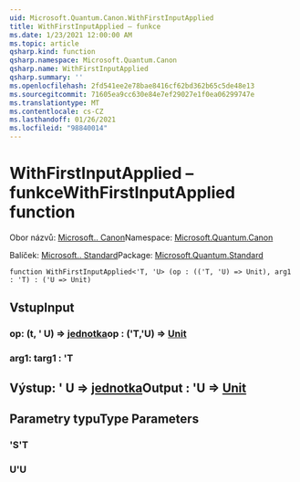 ```yaml
---
uid: Microsoft.Quantum.Canon.WithFirstInputApplied
title: WithFirstInputApplied – funkce
ms.date: 1/23/2021 12:00:00 AM
ms.topic: article
qsharp.kind: function
qsharp.namespace: Microsoft.Quantum.Canon
qsharp.name: WithFirstInputApplied
qsharp.summary: ''
ms.openlocfilehash: 2fd541ee2e78bae8416cf62bd362b65c5de48e13
ms.sourcegitcommit: 71605ea9cc630e84e7ef29027e1f0ea06299747e
ms.translationtype: MT
ms.contentlocale: cs-CZ
ms.lasthandoff: 01/26/2021
ms.locfileid: "98840014"
---
```

# <a name="withfirstinputapplied-function"></a><span data-ttu-id="8825a-102">WithFirstInputApplied – funkce</span><span class="sxs-lookup"><span data-stu-id="8825a-102">WithFirstInputApplied function</span></span>

<span data-ttu-id="8825a-103">Obor názvů: [Microsoft.. Canon](xref:Microsoft.Quantum.Canon)</span><span class="sxs-lookup"><span data-stu-id="8825a-103">Namespace: [Microsoft.Quantum.Canon](xref:Microsoft.Quantum.Canon)</span></span>

<span data-ttu-id="8825a-104">Balíček: [Microsoft.. Standard](https://nuget.org/packages/Microsoft.Quantum.Standard)</span><span class="sxs-lookup"><span data-stu-id="8825a-104">Package: [Microsoft.Quantum.Standard](https://nuget.org/packages/Microsoft.Quantum.Standard)</span></span>




```qsharp
function WithFirstInputApplied<'T, 'U> (op : (('T, 'U) => Unit), arg1 : 'T) : ('U => Unit)
```


## <a name="input"></a><span data-ttu-id="8825a-105">Vstup</span><span class="sxs-lookup"><span data-stu-id="8825a-105">Input</span></span>

### <a name="op--tu--unit"></a><span data-ttu-id="8825a-106">op: (t, ' U) => [jednotka](xref:microsoft.quantum.lang-ref.unit)</span><span class="sxs-lookup"><span data-stu-id="8825a-106">op : ('T,'U) => [Unit](xref:microsoft.quantum.lang-ref.unit)</span></span> 




### <a name="arg1--t"></a><span data-ttu-id="8825a-107">arg1: t</span><span class="sxs-lookup"><span data-stu-id="8825a-107">arg1 : 'T</span></span>





## <a name="output--u--unit"></a><span data-ttu-id="8825a-108">Výstup: ' U => [jednotka](xref:microsoft.quantum.lang-ref.unit)</span><span class="sxs-lookup"><span data-stu-id="8825a-108">Output : 'U => [Unit](xref:microsoft.quantum.lang-ref.unit)</span></span> 



## <a name="type-parameters"></a><span data-ttu-id="8825a-109">Parametry typu</span><span class="sxs-lookup"><span data-stu-id="8825a-109">Type Parameters</span></span>

### <a name="t"></a><span data-ttu-id="8825a-110">'S</span><span class="sxs-lookup"><span data-stu-id="8825a-110">'T</span></span>


### <a name="u"></a><span data-ttu-id="8825a-111">U</span><span class="sxs-lookup"><span data-stu-id="8825a-111">'U</span></span>

